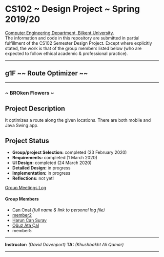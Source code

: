 # CS102 ~ Design Project ~ Spring 2019/20
[Computer Engineering Department, Bilkent University](http://w3.cs.bilkent.edu.tr/en/).  
The information and code in this repository are submitted in partial fulfillment of the CS102 Semester Design Project. Except where explicitly stated, the work is that of the group members listed below (who are expected to follow ethical academic & professional practice).
****
## g1F ~~ Route Optimizer ~~
****
### ~ BROken Flowers ~

## Project Description
It optimizes a route along the given locations. There are both mobile and Java Swing app. 
   
## Project Status
+ **Group/project Selection:** completed (23 February 2020)
+ **Requirements:** completed (1 March 2020)
+ **UI Design:** completed (24 March 2020)
+ **Detailed Design:** in progress
+ **Implementation:** in progress
+ **Reflections:** not yet!

[Group Meetings Log](group/meetingslog.md)
#### Group Members
- [Can Onal](group/Onal_Can_log.md)    _(full name & link to personal log file)_
- [member2](group/member2_log.md)
- [Harun Can Surav](group/Surav_HarunCan_log.md)
- [Oğuz Ata Çal](group/Çal_Oğuz_Ata_log.md)
- member5

****
**Instructor:** _(David Davenport)_   **TA:**  _(Khushbakht Ali Qamar)_
****
